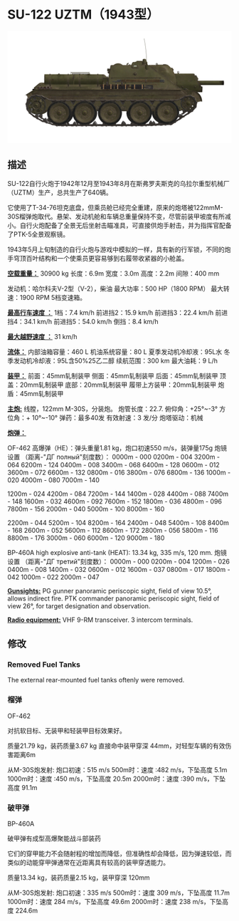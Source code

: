 # SU-122 UZTM（1943型）

![_su122](../images/_su122.png)

## 描述

SU-122自行火炮于1942年12月至1943年8月在斯弗罗夫斯克的乌拉尔重型机械厂 （UZTM）生产，总共生产了640辆。

它使用了T-34-76坦克底盘，但乘员舱已经完全重建，原来的炮塔被122mmM-30S榴弹炮取代。悬架、发动机舱和车辆总重量保持不变，尽管前装甲坡度有所减小。自行火炮配备了全景无后坐射击瞄准具，可直接供炮手射击，并为指挥官配备了PTK-5全景观察镜。

1943年5月上旬制造的自行火炮与游戏中模拟的一样，具有新的行军锁，不同的炮手穹顶百叶结构和一个使乘员更容易够到右履带收紧器的小舱盖。

<b><u>空载重量：</u></b> 30900 kg
长度：6.9m
宽度：3.0m
高度：2.2m
间隙：400 mm

发动机：哈尔科夫V-2型（V-2），柴油
最大功率：500 HP（1800 RPM）
最大转速：1900 RPM
5档变速箱。

<b><u>最高行车速度 ：</u></b>
1档：7.4 km/h
前进挡2：15.9 km/h
前进挡3：22.4 km/h
前进挡4：34.1 km/h
前进挡5：54.0 km/h
倒挡：8.4 km/h

<b><u>最大越野速度 ：</u></b> 31 km/h

<b><u>流体：</u></b>
内部油箱容量：460 L
机油系统容量：80 L
夏季发动机冷却液：95L水
冬季发动机冷却液：95L含50%25乙二醇
续航范围：300 km
最大油耗：9 L/h

<b><u>装甲：</u></b>
前面：45mm轧制装甲
侧面：45mm轧制装甲
后面：45mm轧制装甲
顶盖：20mm轧制装甲
底部：20mm轧制装甲
履带上方装甲：20mm轧制装甲
炮盾：45mm轧制装甲

<b><u>主炮:</u></b> 线膛，122mm M-30S，分装炮。
炮管长度：22.7.
俯仰角：+25°~-3°
方位角：+ 10°~-10°
弹药：最多40发
有效射速：3 发/分
炮塔驱动：机械

<b><u>炮弹：</u></b> 

OF-462 高爆弹（HE）：弹头重量1.81 kg，炮口初速550 m/s，装弹量175g
炮镜设置
（距离-"ДГ полный"刻度数）：
0000m - 000
0200m - 004  3200m - 064  6200m - 124
0400m - 008  3400m - 068  6400m - 128
0600m - 012  3600m - 072  6600m - 132
0800m - 016  3800m - 076  6800m - 136
1000m - 020  4000m - 080  7000m - 140

1200m - 024  4200m - 084  7200m - 144
1400m - 028  4400m - 088  7400m - 148
1600m - 032  4600m - 092  7600m - 152
1800m - 036  4800m - 096  7800m - 156
2000m - 040  5000m - 100  8000m - 160

2200m - 044  5200m - 104  8200m - 164
2400m - 048  5400m - 108  8400m - 168
2600m - 052  5600m - 112  8600m - 172
2800m - 056  5800m - 116  8800m - 176
3000m - 060  6000m - 120  9000m - 180


BP-460A high explosive anti-tank (HEAT): 13.34 kg, 335 m/s, 120 mm.
炮镜设置
（距离-"ДГ третий"刻度数）：
0000m - 000
0200m - 004  1200m - 026
0400m - 008  1400m - 032
0600m - 012  1600m - 037
0800m - 017  1800m - 042
1000m - 022  2000m - 047

<b><u>Gunsights:</u></b>
PG gunner panoramic periscopic sight, field of view 10.5°, allows indirect fire.
PTK commander panoramic periscopic sight, field of view 26°, for target designation and observation.

<b><u>Radio equipment:</u></b>
VHF 9-RM transceiver.
3 intercom terminals.


## 修改


### Removed Fuel Tanks

The external rear-mounted fuel tanks oftenly were removed.﻿

### 榴弹

OF-462

对抗软目标、无装甲和轻装甲目标效果好。

质量21.79 kg，装药质量3.67 kg
直接命中装甲穿深 44mm，对轻型车辆的有效伤害距离6m

从M-30S炮发射:
炮口初速：515 m/s
500m时：速度 :482 m/s，下坠高度 5.1m
1000m时：速度 :450 m/s，下坠高度 20.5m
2000m时：速度 :390 m/s，下坠高度 91.1m


### 破甲弹

BP-460A

破甲弹有成型高爆聚能战斗部装药

它们的穿甲能力不会随射程的增加而降低，但准确性却会降低，因为弹速较低，而类似的动能穿甲弹通常在近距离具有较高的装甲穿透能力。

质量13.34 kg，装药质量2.15 kg，装甲穿深 120mm

从M-30S炮发射:
炮口初速：335 m/s
500m时：速度 309 m/s，下坠高度 11.7m
1000m时：速度 284 m/s，下坠高度 49.6m
2000m时：速度 238 m/s，下坠高度 224.6m
